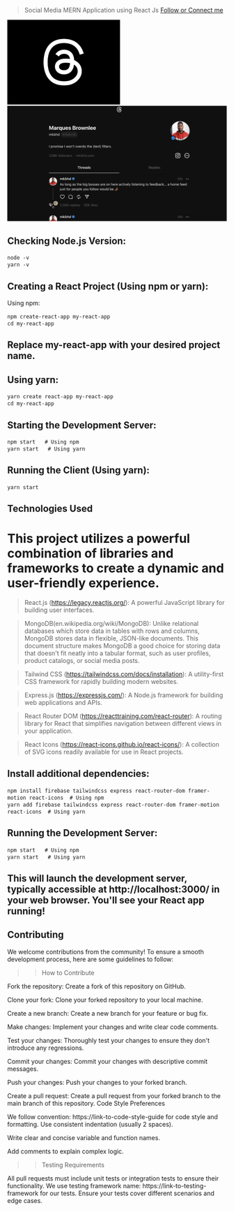 > Social Media MERN Application using React Js
> [Follow or Connect me](https://www.linkedin.com/in/jagan-kumar-hotta-502a76270/)

![This is the project Thumbnail](./thread.png)
![This is the example of Userpage](./snap.webp)

## Checking Node.js Version:

```
node -v
yarn -v

```

## Creating a React Project (Using npm or yarn):

Using npm:

```
npm create-react-app my-react-app
cd my-react-app

```

## Replace my-react-app with your desired project name.

## Using yarn:

```
yarn create react-app my-react-app
cd my-react-app

```
## Starting the Development Server:

```
npm start   # Using npm
yarn start   # Using yarn

```

## Running the Client (Using yarn):

```
yarn start

```

## Technologies Used

# This project utilizes a powerful combination of libraries and frameworks to create a dynamic and user-friendly experience.

> React.js (https://legacy.reactjs.org/): A powerful JavaScript library for building user interfaces.

> MongoDB(en.wikipedia.org/wiki/MongoDB): Unlike relational databases which store data in tables with rows and columns, MongoDB stores data in flexible, JSON-like documents. This document structure makes MongoDB a good choice for storing data that doesn't fit neatly into a tabular format, such as user profiles, product catalogs, or social media posts.

> Tailwind CSS (https://tailwindcss.com/docs/installation): A utility-first CSS framework for rapidly building modern websites.

> Express.js (https://expressjs.com/): A Node.js framework for building web applications and APIs.

> React Router DOM (https://reacttraining.com/react-router): A routing library for React that simplifies navigation between different views in your application.

> React Icons (https://react-icons.github.io/react-icons/): A collection of SVG icons readily available for use in React projects.

## Install additional dependencies:

```````
npm install firebase tailwindcss express react-router-dom framer-motion react-icons  # Using npm
yarn add firebase tailwindcss express react-router-dom framer-motion react-icons  # Using yarn

```````

## Running the Development Server:

`````
npm start   # Using npm
yarn start   # Using yarn

`````
## This will launch the development server, typically accessible at http://localhost:3000/ in your web browser. You'll see your React app running!

## Contributing

We welcome contributions from the community! To ensure a smooth development process, here are some guidelines to follow:

> > How to Contribute

Fork the repository: Create a fork of this repository on GitHub.

Clone your fork: Clone your forked repository to your local machine.

Create a new branch: Create a new branch for your feature or bug fix.

Make changes: Implement your changes and write clear code comments.

Test your changes: Thoroughly test your changes to ensure they don't introduce any regressions.

Commit your changes: Commit your changes with descriptive commit messages.

Push your changes: Push your changes to your forked branch.

Create a pull request: Create a pull request from your forked branch to the main branch of this repository.
Code Style Preferences

We follow convention: https://link-to-code-style-guide for code style and formatting.
Use consistent indentation (usually 2 spaces).

Write clear and concise variable and function names.

Add comments to explain complex logic.

> > Testing Requirements

All pull requests must include unit tests or integration tests to ensure their functionality.
We use testing framework name: https://link-to-testing-framework for our tests.
Ensure your tests cover different scenarios and edge cases.
